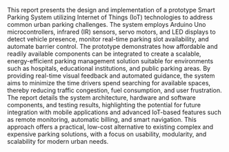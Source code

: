 This report presents the design and implementation of a prototype Smart Parking System utilizing
Internet of Things (IoT) technologies to address common urban parking challenges. The system
employs Arduino Uno microcontrollers, infrared (IR) sensors, servo motors, and LED displays to
detect vehicle presence, monitor real-time parking slot availability, and automate barrier control. The
prototype demonstrates how affordable and readily available components can be integrated to create a
scalable, energy-efficient parking management solution suitable for environments such as hospitals,
educational institutions, and public parking areas. By providing real-time visual feedback and
automated guidance, the system aims to minimize the time drivers spend searching for available
spaces, thereby reducing traffic congestion, fuel consumption, and user frustration. The report details
the system architecture, hardware and software components, and testing results, highlighting the
potential for future integration with mobile applications and advanced IoT-based features such as
remote monitoring, automatic billing, and smart navigation. This approach offers a practical, low-cost
alternative to existing complex and expensive parking solutions, with a focus on usability, modularity,
and scalability for modern urban needs.
